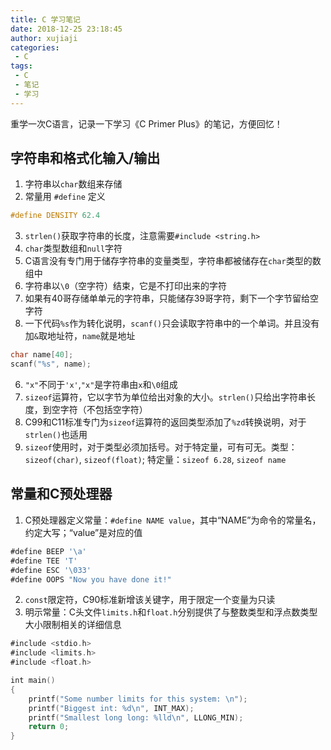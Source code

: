 ```yaml
---
title: C 学习笔记
date: 2018-12-25 23:18:45
author: xujiaji
categories:
 - C
tags:
 - C
 - 笔记
 - 学习
---
```


重学一次C语言，记录一下学习《C Primer Plus》的笔记，方便回忆！

<!-- more -->

## 字符串和格式化输入/输出
1. 字符串以`char`数组来存储
2. 常量用 `#define` 定义
``` c
#define DENSITY 62.4
```
3. `strlen()`获取字符串的长度，注意需要`#include <string.h>`
4. `char`类型数组和`null`字符
 1. C语言没有专门用于储存字符串的变量类型，字符串都被储存在`char`类型的数组中
 2. 字符串以`\0`（空字符）结束，它是不打印出来的字符
 3. 如果有40哥存储单单元的字符串，只能储存39哥字符，剩下一个字节留给空字符
5. 一下代码`%s`作为转化说明，`scanf()`只会读取字符串中的一个单词。并且没有加`&`取地址符，`name`就是地址
``` c
char name[40];
scanf("%s", name);
```
6. `"x"`不同于`'x'`,`"x"`是字符串由`x`和`\0`组成
7. `sizeof`运算符，它以字节为单位给出对象的大小。`strlen()`只给出字符串长度，到空字符（不包括空字符）
 1. C99和C11标准专门为`sizeof`运算符的返回类型添加了`%zd`转换说明，对于`strlen()`也适用
 2. `sizeof`使用时，对于类型必须加括号。对于特定量，可有可无。类型：`sizeof(char)`, `sizeof(float)`; 特定量：`sizeof 6.28`, `sizeof name`

## 常量和C预处理器
1. C预处理器定义常量：`#define NAME value`，其中“NAME”为命令的常量名，约定大写；“value”是对应的值
``` swift
#define BEEP '\a'
#define TEE 'T'
#define ESC '\033'
#define OOPS "Now you have done it!"
```
2. `const`限定符，C90标准新增该关键字，用于限定一个变量为只读
3. 明示常量：C头文件`limits.h`和`float.h`分别提供了与整数类型和浮点数类型大小限制相关的详细信息
``` Swift
#include <stdio.h>
#include <limits.h>
#include <float.h>

int main()
{
    printf("Some number limits for this system: \n");
    printf("Biggest int: %d\n", INT_MAX);
    printf("Smallest long long: %lld\n", LLONG_MIN);
    return 0;
}
```
